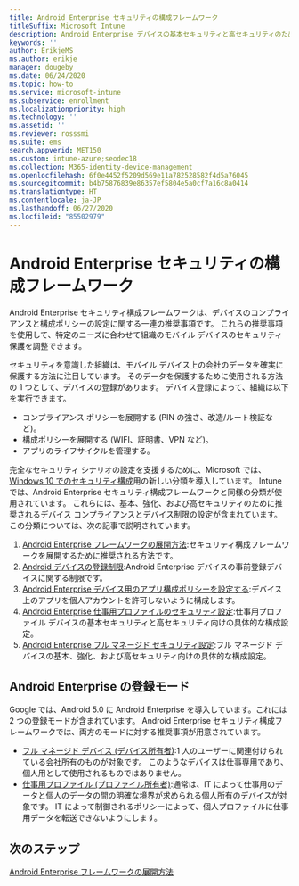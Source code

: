 ```yaml
---
title: Android Enterprise セキュリティの構成フレームワーク
titleSuffix: Microsoft Intune
description: Android Enterprise デバイスの基本セキュリティと高セキュリティのために推奨される制限事項と設定について説明します。
keywords: ''
author: ErikjeMS
ms.author: erikje
manager: dougeby
ms.date: 06/24/2020
ms.topic: how-to
ms.service: microsoft-intune
ms.subservice: enrollment
ms.localizationpriority: high
ms.technology: ''
ms.assetid: ''
ms.reviewer: rosssmi
ms.suite: ems
search.appverid: MET150
ms.custom: intune-azure;seodec18
ms.collection: M365-identity-device-management
ms.openlocfilehash: 6f0e4452f5209d569e11a782528582f4d5a76045
ms.sourcegitcommit: b4b75876839e86357ef5804e5a0cf7a16c8a0414
ms.translationtype: HT
ms.contentlocale: ja-JP
ms.lasthandoff: 06/27/2020
ms.locfileid: "85502979"
---
```

# <a name="android-enterprise-security-configuration-framework"></a>Android Enterprise セキュリティの構成フレームワーク

Android Enterprise セキュリティ構成フレームワークは、デバイスのコンプライアンスと構成ポリシーの設定に関する一連の推奨事項です。 これらの推奨事項を使用して、特定のニーズに合わせて組織のモバイル デバイスのセキュリティ保護を調整できます。

セキュリティを意識した組織は、モバイル デバイス上の会社のデータを確実に保護する方法に注目しています。 そのデータを保護するために使用される方法の 1 つとして、デバイスの登録があります。 デバイス登録によって、組織は以下を実行できます。
- コンプライアンス ポリシーを展開する (PIN の強さ、改造/ルート検証など)。
- 構成ポリシーを展開する (WIFI、証明書、VPN など)。
- アプリのライフサイクルを管理する。

完全なセキュリティ シナリオの設定を支援するために、Microsoft では、[Windows 10 でのセキュリティ構成](https://aka.ms/secconframework)用の新しい分類を導入しています。 Intune では、Android Enterprise セキュリティ構成フレームワークと同様の分類が使用されています。 これらには、基本、強化、および高セキュリティのために推奨されるデバイス コンプライアンスとデバイス制限の設定が含まれています。 この分類については、次の記事で説明されています。

1. [Android Enterprise フレームワークの展開方法](framework-deployment-methodology.md):セキュリティ構成フレームワークを展開するために推奨される方法です。
2. [Android デバイスの登録制限](device-enrollment-restrictions.md):Android Enterprise デバイスの事前登録デバイスに関する制限です。
3. [Android Enterprise デバイス用のアプリ構成ポリシーを設定する](android-app-configuration-policies.md):デバイス上のアプリを個人アカウントを許可しないように構成します。
4. [Android Enterprise 仕事用プロファイルのセキュリティ設定](android-work-profile-security-settings.md):仕事用プロファイル デバイスの基本セキュリティと高セキュリティ向けの具体的な構成設定。
5. [Android Enterprise フル マネージド セキュリティ設定](android-fully-managed-security-settings.md):フル マネージド デバイスの基本、強化、および高セキュリティ向けの具体的な構成設定。

## <a name="android-enterprise-enrollment-modes"></a>Android Enterprise の登録モード

Google では、Android 5.0 に Android Enterprise を導入しています。これには 2 つの登録モードが含まれています。 Android Enterprise セキュリティ構成フレームワークでは、両方のモードに対する推奨事項が用意されています。
- [フル マネージド デバイス (デバイス所有者)](android-fully-managed-enroll.md):1 人のユーザーに関連付けられている会社所有のものが対象です。 このようなデバイスは仕事専用であり、個人用として使用されるものではありません。
- [仕事用プロファイル (プロファイル所有者)](android-work-profile-enroll.md):通常は、IT によって仕事用のデータと個人のデータの間の明確な境界が求められる個人所有のデバイスが対象です。 IT によって制御されるポリシーによって、個人プロファイルに仕事用データを転送できないようにします。


## <a name="next-steps"></a>次のステップ

[Android Enterprise フレームワークの展開方法](framework-deployment-methodology.md)
